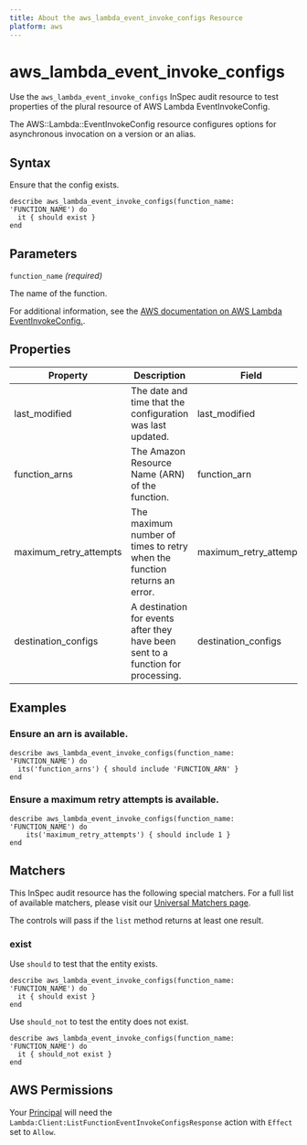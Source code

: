 ```yaml
---
title: About the aws_lambda_event_invoke_configs Resource
platform: aws
---
```


# aws_lambda_event_invoke_configs

Use the `aws_lambda_event_invoke_configs` InSpec audit resource to test properties of the plural resource of AWS Lambda EventInvokeConfig.

The AWS::Lambda::EventInvokeConfig resource configures options for asynchronous invocation on a version or an alias.

## Syntax

Ensure that the config exists.

    describe aws_lambda_event_invoke_configs(function_name: 'FUNCTION_NAME') do
      it { should exist }
    end

## Parameters

`function_name` _(required)_

The name of the function.

For additional information, see the [AWS documentation on AWS Lambda EventInvokeConfig.](https://docs.aws.amazon.com/AWSCloudFormation/latest/UserGuide/aws-resource-lambda-eventinvokeconfig.html).

## Properties

| Property | Description | Field | 
| --- | --- | --- |
| last_modified | The date and time that the configuration was last updated. | last_modified |
| function_arns | The Amazon Resource Name (ARN) of the function. | function_arn |
| maximum_retry_attempts | The maximum number of times to retry when the function returns an error. | maximum_retry_attempts |
| destination_configs | A destination for events after they have been sent to a function for processing. | destination_configs |

## Examples

### Ensure an arn is available.
    describe aws_lambda_event_invoke_configs(function_name: 'FUNCTION_NAME') do
      its('function_arns') { should include 'FUNCTION_ARN' }
    end

### Ensure a maximum retry attempts is available.
    describe aws_lambda_event_invoke_configs(function_name: 'FUNCTION_NAME') do
        its('maximum_retry_attempts') { should include 1 }
    end

## Matchers

This InSpec audit resource has the following special matchers. For a full list of available matchers, please visit our [Universal Matchers page](https://www.inspec.io/docs/reference/matchers/).

The controls will pass if the `list` method returns at least one result.

### exist

Use `should` to test that the entity exists.

    describe aws_lambda_event_invoke_configs(function_name: 'FUNCTION_NAME') do
      it { should exist }
    end

Use `should_not` to test the entity does not exist.

    describe aws_lambda_event_invoke_configs(function_name: 'FUNCTION_NAME') do
      it { should_not exist }
    end

## AWS Permissions

Your [Principal](https://docs.aws.amazon.com/IAM/latest/UserGuide/intro-structure.html#intro-structure-principal) will need the `Lambda:Client:ListFunctionEventInvokeConfigsResponse` action with `Effect` set to `Allow`.